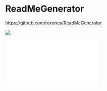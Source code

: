 # ReadMeGenerator

https://github.com/roxonus/ReadMeGenerator

![](readmegen.gif)

![](User-readme.md)


